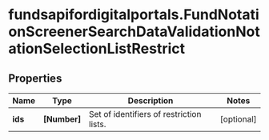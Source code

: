 # fundsapifordigitalportals.FundNotationScreenerSearchDataValidationNotationSelectionListRestrict

## Properties

Name | Type | Description | Notes
------------ | ------------- | ------------- | -------------
**ids** | **[Number]** | Set of identifiers of restriction lists. | [optional] 


